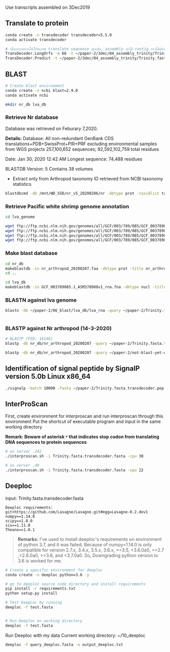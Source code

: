 Use transcripts assembled on 3Dec2019

## Translate to protein 

```sh
conda create -n transdecoder transdecoder=5.5.0
conda activate transdecoder

# เนื่องจากอยากให้โปรแกรม translate sequence ทุกเส้น, assembly มาได้ contig ยาวไม่ต่ำกว่า 200 bp ก็เลยเปลี่ยน minlength จาก 100 เป็น (200/3)=66 aa
TransDecoder.LongOrfs -m 66 -t ~/paper-2/3dec/04_assembly_trinity/Trinity.fasta
TransDecoder.Predict -t ~/paper-2/3dec/04_assembly_trinity/Trinity.fasta --single_best_only 

```

## BLAST

```sh
# Create blast environment
conda create -n ncbi blast=2.9.0
conda activate ncbi

mkdir nr_db lva_db

```
### Retrieve Nr database
Database was retrieved on Feburary 7,2020. 

__Details:__
Database: All non-redundant GenBank CDS translations+PDB+SwissProt+PIR+PRF excluding environmental samples from WGS projects
        257,100,652 sequences; 92,592,102,759 total residues

Date: Jan 30, 2020  12:42 AM    Longest sequence: 74,488 residues

BLASTDB Version: 5  Contains 38 volumes

- Extract only from Arthropod taxonomy ID retrieved from NCBI taxonomy statistics 

```sh
blastdbcmd -db /mnt/WD_SSD/nr_v5_20200206/nr -dbtype prot -taxidlist taxonomy_result.txt -outfmt %f -target_only > nr_arthropod_20200207.faa
```
### Retrieve Pacific white shrimp genome annotation
```sh
cd lva_genome

wget ftp://ftp.ncbi.nlm.nih.gov/genomes/all/GCF/003/789/085/GCF_003789085.1_ASM378908v1/GCF_003789085.1_ASM378908v1_genomic.*
wget ftp://ftp.ncbi.nlm.nih.gov/genomes/all/GCF/003/789/085/GCF_003789085.1_ASM378908v1/GCF_003789085.1_ASM378908v1_protein*
wget ftp://ftp.ncbi.nlm.nih.gov/genomes/all/GCF/003/789/085/GCF_003789085.1_ASM378908v1/GCF_003789085.1_ASM378908v1_rna*
wget ftp://ftp.ncbi.nlm.nih.gov/genomes/all/GCF/003/789/085/GCF_003789085.1_ASM378908v1/GCF_003789085.1_ASM378908v1_cds*
```



### Make blast database
```sh
cd nr_db
makeblastdb -in nr_arthropod_20200207.faa -dbtype prot -title nr_arthropod_20200207 -out nr_arthropod_20200207
cd ..

cd lva_db
makeblastdb -in GCF_003789085.1_ASM378908v1_rna.fna -dbtype nucl -title lva_rna -out lva_rna
```

### BLASTN against lva genome
```sh
blastn -db ~/paper-2/06_blast/lva_db/lva_rna -query ~/paper-2/Trinity.fasta -out ~/paper-2/06_blast/result_blastn_Lva.outfmt6 -evalue 1e-5 -outfmt "6 qseqid sseqid bitscore evalue pident qcovhsp qstart qend sstart send" -max_target_seqs 1 -num_threads 30
 
```


### BLASTP against Nr arthropod (14-3-2020)
```sh
# BLASTP (PID: 16146)
blastp -db nr_db/nr_arthropod_20200207 -query ~/paper-2/Trinity.fasta.transdecoder.pep -out Trinity.fasta.transdecoder.outfmt6 -evalue 1e-5 -outfmt "6 qseqid sseqid bitscore evalue pident qcovhsp qstart qend sstart send" -max_target_seqs 1 -num_threads 30 & disown

blastp -db nr_db/nr_arthropod_20200207 -query ~/paper-2/not-blast-yet-query.fasta -out not-blast-yet-query.fasta.outfmt6 -evalue 1e-5 -outfmt "6 qseqid sseqid bitscore evalue pident qcovhsp qstart qend sstart send" -max_target_seqs 1 -num_threads 30 & disown

```



## Identification of signal peptide by SignalP version 5.0b Linux x86_64

```sh
./signalp -batch 10000 -fasta ~/paper-2/Trinity.fasta.transdecoder.pep -format short -gff3 -mature -org euk -stdout
```

## InterProScan

First, create environment for interproscan and run interproscan through this environment
Put the shortcut of executable program and input in the same working directory

**Remark: Beware of asterisk `*` that indicates stop codon from translating DNA sequences to protein sequences**


```sh
# on server .242
./interproscan.sh -i Trinity.fasta.transdecoder.fasta -cpu 30

# on server .49
./interproscan.sh -i Trinity.fasta.transdecoder.fasta -cpu 22
```

## Deeploc

input: Trinity.fasta.transdecoder.fasta


	Deeploc requirements:
	git+https://github.com/Lasagne/Lasagne.git#egg=Lasagne-0.2.dev1
	numpy==1.14.0
	scipy==1.0.0
	six==1.11.0
	Theano==1.0.1

> **Remarks:**
	I've used to install deeploc's requirements on environment of python 3.7, and it was failed. Because of numpy=1.14.0 is only compatible for version 2.7.x, 3.4.x, 3.5.x, 3.6.x, >=3.5, <3.6.0a0, >=2.7 ,<2.8.0a0, >=3.6, and <3.7.0a0. So, Downgrading python version to 3.6 is worked for me.


```sh
# Create a specific environment for deeploc
conda create -n deeploc python=3.6 -y

# go to deeploc source code directory and install requirements
pip install -r requirements.txt
python setup.py install

# Test DeepLoc by running
deeploc -f test.fasta


# Run Deeploc on working directory
deeploc -f test.fasta
```

Run Deeploc with my data
Current working directory: ~/10_deeploc
```sh
deeploc -f query_deeploc.fasta -o output_deeploc.txt
```
